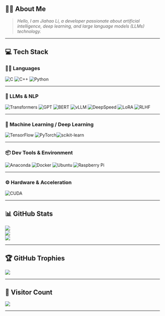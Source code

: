 ## 🧑‍💻 About Me

> *Hello, I am Jiahao Li, a developer passionate about artificial intelligence, deep learning, and large language models (LLMs) technology.*

---

## 💻 Tech Stack

### 🧑‍💻 Languages
![C](https://img.shields.io/badge/c-%2300599C.svg?style=for-the-badge&logo=c&logoColor=white) ![C++](https://img.shields.io/badge/c++-%2300599C.svg?style=for-the-badge&logo=c%2B%2B&logoColor=white) ![Python](https://img.shields.io/badge/python-3670A0?style=for-the-badge&logo=python&logoColor=ffdd54)

---

### 🤖 LLMs & NLP
![Transformers](https://img.shields.io/badge/HuggingFace%20Transformers-%23FFD21F.svg?style=for-the-badge&logo=huggingface&logoColor=black)  ![GPT](https://img.shields.io/badge/GPT-%236136EC.svg?style=for-the-badge&logo=OpenAI&logoColor=white)  ![BERT](https://img.shields.io/badge/BERT-%23006aff.svg?style=for-the-badge&logoColor=white)  ![vLLM](https://img.shields.io/badge/vLLM-%23007ACC.svg?style=for-the-badge&logoColor=white)  ![DeepSpeed](https://img.shields.io/badge/DeepSpeed-%2317282D.svg?style=for-the-badge&logo=nvidia&logoColor=white)  ![LoRA](https://img.shields.io/badge/LoRA-%23F59E0B.svg?style=for-the-badge&logoColor=white)  ![RLHF](https://img.shields.io/badge/RLHF-%23EF4444.svg?style=for-the-badge&logoColor=white)

---

### 🧠 Machine Learning / Deep Learning
![TensorFlow](https://img.shields.io/badge/TensorFlow-%23FF6F00.svg?style=for-the-badge&logo=TensorFlow&logoColor=white)  ![PyTorch](https://img.shields.io/badge/PyTorch-%23EE4C2C.svg?style=for-the-badge&logo=PyTorch&logoColor=white)![scikit-learn](https://img.shields.io/badge/scikit--learn-%23F7931E.svg?style=for-the-badge&logo=scikit-learn&logoColor=white)  

---


### 📦 Dev Tools & Environment
![Anaconda](https://img.shields.io/badge/Anaconda-%2344A833.svg?style=for-the-badge&logo=anaconda&logoColor=white) ![Docker](https://img.shields.io/badge/docker-%232496ED.svg?style=for-the-badge&logo=docker&logoColor=white)  ![Ubuntu](https://img.shields.io/badge/Ubuntu-%23E95420.svg?style=for-the-badge&logo=Ubuntu&logoColor=white)  ![Raspberry Pi](https://img.shields.io/badge/Raspberry%20Pi-C51A4A?style=for-the-badge&logo=Raspberry-Pi&logoColor=white)

---


### ⚙️ Hardware & Acceleration
![CUDA](https://img.shields.io/badge/CUDA-76B900?style=for-the-badge&logo=nvidia-cuda&logoColor=white)

---

## 📊 GitHub Stats

![](https://github-readme-stats.vercel.app/api?username=LJ-Hao&theme=ayu-mirage&hide_border=false&include_all_commits=true&count_private=false)  
![](https://github-readme-streak-stats.herokuapp.com/?user=LJ-Hao&theme=ayu-mirage&hide_border=false)  
![](https://github-readme-stats.vercel.app/api/top-langs/?username=LJ-Hao&theme=ayu-mirage&hide_border=false&include_all_commits=true&count_private=false&layout=compact)

---

## 🏆 GitHub Trophies

![](https://github-trophies.vercel.app/?username=LJ-Hao&theme=radical&no-frame=false&no-bg=false&margin-w=4)

---

## 🔢 Visitor Count

[![](https://visitcount.itsvg.in/api?id=LJ-Hao&icon=5&color=4)](https://visitcount.itsvg.in)

---
